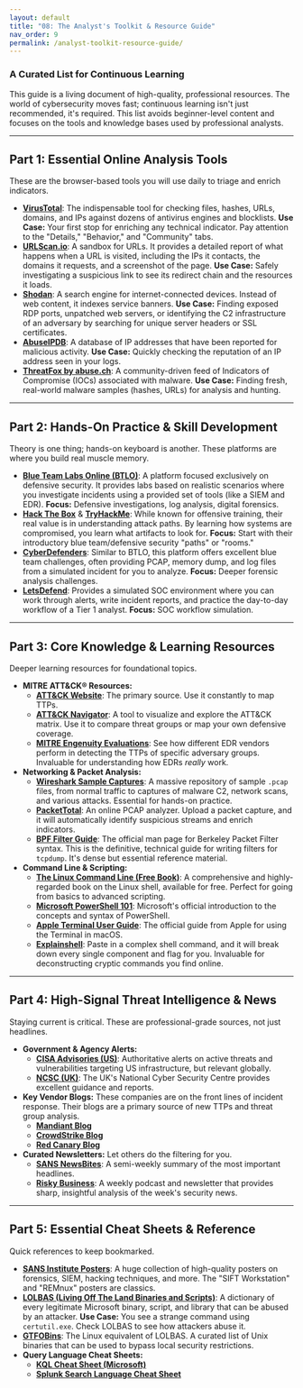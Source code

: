 ```yaml
---
layout: default
title: "08: The Analyst's Toolkit & Resource Guide"
nav_order: 9
permalink: /analyst-toolkit-resource-guide/
---
```


### A Curated List for Continuous Learning

This guide is a living document of high-quality, professional resources. The world of cybersecurity moves fast; continuous learning isn't just recommended, it's required. This list avoids beginner-level content and focuses on the tools and knowledge bases used by professional analysts.

---

## Part 1: Essential Online Analysis Tools

These are the browser-based tools you will use daily to triage and enrich indicators.

- **[VirusTotal](https://www.virustotal.com/)**: The indispensable tool for checking files, hashes, URLs, domains, and IPs against dozens of antivirus engines and blocklists. **Use Case:** Your first stop for enriching any technical indicator. Pay attention to the "Details," "Behavior," and "Community" tabs.
- **[URLScan.io](https://urlscan.io/)**: A sandbox for URLs. It provides a detailed report of what happens when a URL is visited, including the IPs it contacts, the domains it requests, and a screenshot of the page. **Use Case:** Safely investigating a suspicious link to see its redirect chain and the resources it loads.
- **[Shodan](https://www.shodan.io/)**: A search engine for internet-connected devices. Instead of web content, it indexes service banners. **Use Case:** Finding exposed RDP ports, unpatched web servers, or identifying the C2 infrastructure of an adversary by searching for unique server headers or SSL certificates.
- **[AbuseIPDB](https://www.abuseipdb.com/)**: A database of IP addresses that have been reported for malicious activity. **Use Case:** Quickly checking the reputation of an IP address seen in your logs.
- **[ThreatFox by abuse.ch](https://threatfox.abuse.ch/browse/)**: A community-driven feed of Indicators of Compromise (IOCs) associated with malware. **Use Case:** Finding fresh, real-world malware samples (hashes, URLs) for analysis and hunting.

---

## Part 2: Hands-On Practice & Skill Development

Theory is one thing; hands-on keyboard is another. These platforms are where you build real muscle memory.

- **[Blue Team Labs Online (BTLO)](https://blueteamlabs.online/)**: A platform focused exclusively on defensive security. It provides labs based on realistic scenarios where you investigate incidents using a provided set of tools (like a SIEM and EDR). **Focus:** Defensive investigations, log analysis, digital forensics.
- **[Hack The Box](https://www.hackthebox.com/)** & **[TryHackMe](https://tryhackme.com/)**: While known for offensive training, their real value is in understanding attack paths. By learning how systems are compromised, you learn what artifacts to look for. **Focus:** Start with their introductory blue team/defensive security "paths" or "rooms."
- **[CyberDefenders](https://cyberdefenders.org/)**: Similar to BTLO, this platform offers excellent blue team challenges, often providing PCAP, memory dump, and log files from a simulated incident for you to analyze. **Focus:** Deeper forensic analysis challenges.
- **[LetsDefend](https://letsdefend.io/)**: Provides a simulated SOC environment where you can work through alerts, write incident reports, and practice the day-to-day workflow of a Tier 1 analyst. **Focus:** SOC workflow simulation.

---

## Part 3: Core Knowledge & Learning Resources

Deeper learning resources for foundational topics.

- **MITRE ATT&CK® Resources:**
  - **[ATT&CK Website](https://attack.mitre.org/)**: The primary source. Use it constantly to map TTPs.
  - **[ATT&CK Navigator](https://mitre-attack.github.io/attack-navigator/)**: A tool to visualize and explore the ATT&CK matrix. Use it to compare threat groups or map your own defensive coverage.
  - **[MITRE Engenuity Evaluations](https://attackevals.mitre-engenuity.org/)**: See how different EDR vendors perform in detecting the TTPs of specific adversary groups. Invaluable for understanding how EDRs _really_ work.
- **Networking & Packet Analysis:**
  - **[Wireshark Sample Captures](https://wiki.wireshark.org/SampleCaptures)**: A massive repository of sample `.pcap` files, from normal traffic to captures of malware C2, network scans, and various attacks. Essential for hands-on practice.
  - **[PacketTotal](https://packettotal.com/)**: An online PCAP analyzer. Upload a packet capture, and it will automatically identify suspicious streams and enrich indicators.
  - **[BPF Filter Guide](https://www.tcpdump.org/manpages/pcap-filter.7.html)**: The official man page for Berkeley Packet Filter syntax. This is the definitive, technical guide for writing filters for `tcpdump`. It's dense but essential reference material.
- **Command Line & Scripting:**
  - **[The Linux Command Line (Free Book)](https://linuxcommand.org/tlcl.php)**: A comprehensive and highly-regarded book on the Linux shell, available for free. Perfect for going from basics to advanced scripting.
  - **[Microsoft PowerShell 101](https://learn.microsoft.com/en-us/powershell/scripting/learn/ps101/00-introduction?view=powershell-7.4)**: Microsoft's official introduction to the concepts and syntax of PowerShell.
  - **[Apple Terminal User Guide](https://support.apple.com/guide/terminal/welcome/mac)**: The official guide from Apple for using the Terminal in macOS.
  - **[Explainshell](https://explainshell.com/)**: Paste in a complex shell command, and it will break down every single component and flag for you. Invaluable for deconstructing cryptic commands you find online.

---

## Part 4: High-Signal Threat Intelligence & News

Staying current is critical. These are professional-grade sources, not just headlines.

- **Government & Agency Alerts:**
  - **[CISA Advisories (US)](https://www.cisa.gov/news-events/cybersecurity-advisories)**: Authoritative alerts on active threats and vulnerabilities targeting US infrastructure, but relevant globally.
  - **[NCSC (UK)](https://www.ncsc.gov.uk/)**: The UK's National Cyber Security Centre provides excellent guidance and reports.
- **Key Vendor Blogs:** These companies are on the front lines of incident response. Their blogs are a primary source of new TTPs and threat group analysis.
  - **[Mandiant Blog](https://www.mandiant.com/resources/blog)**
  - **[CrowdStrike Blog](https://www.crowdstrike.com/blog/)**
  - **[Red Canary Blog](https://redcanary.com/blog/)**
- **Curated Newsletters:** Let others do the filtering for you.
  - **[SANS NewsBites](https://www.sans.org/newsletters/newsbites/)**: A semi-weekly summary of the most important headlines.
  - **[Risky Business](https://risky.biz/)**: A weekly podcast and newsletter that provides sharp, insightful analysis of the week's security news.

---

## Part 5: Essential Cheat Sheets & Reference

Quick references to keep bookmarked.

- **[SANS Institute Posters](https://www.sans.org/posters/)**: A huge collection of high-quality posters on forensics, SIEM, hacking techniques, and more. The "SIFT Workstation" and "REMnux" posters are classics.
- **[LOLBAS (Living Off The Land Binaries and Scripts)](https://lolbas-project.github.io/)**: A dictionary of every legitimate Microsoft binary, script, and library that can be abused by an attacker. **Use Case:** You see a strange command using `certutil.exe`. Check LOLBAS to see how attackers abuse it.
- **[GTFOBins](https://gtfobins.github.io/)**: The Linux equivalent of LOLBAS. A curated list of Unix binaries that can be used to bypass local security restrictions.
- **Query Language Cheat Sheets:**
  - **[KQL Cheat Sheet (Microsoft)](https://learn.microsoft.com/en-us/azure/data-explorer/kql-quick-reference)**
  - **[Splunk Search Language Cheat Sheet](https://www.splunk.com/pdfs/solution-guides/splunk-quick-reference-guide.pdf)**
